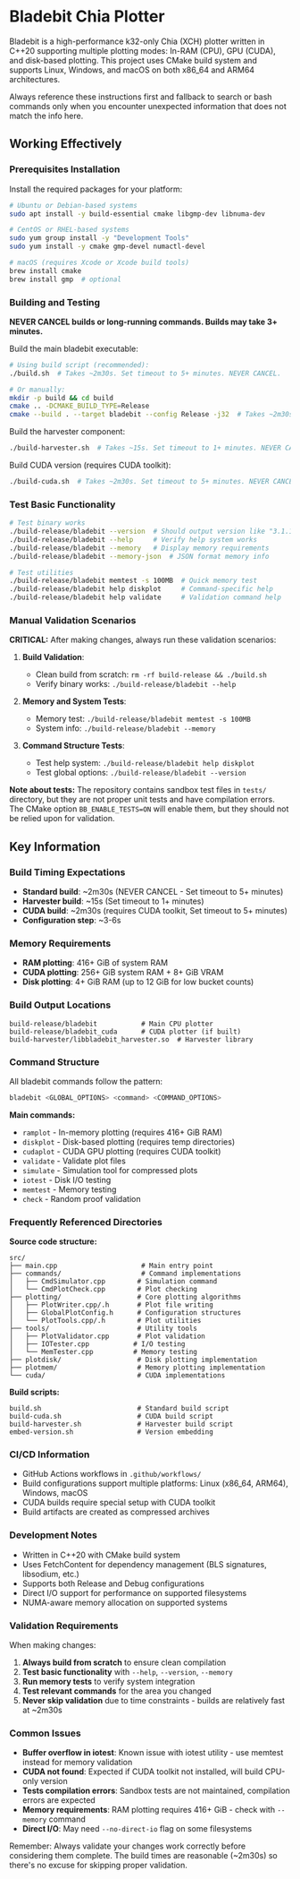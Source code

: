 # Bladebit Chia Plotter

Bladebit is a high-performance k32-only Chia (XCH) plotter written in C++20 supporting multiple plotting modes: In-RAM (CPU), GPU (CUDA), and disk-based plotting. This project uses CMake build system and supports Linux, Windows, and macOS on both x86_64 and ARM64 architectures.

Always reference these instructions first and fallback to search or bash commands only when you encounter unexpected information that does not match the info here.

## Working Effectively

### Prerequisites Installation
Install the required packages for your platform:
```bash
# Ubuntu or Debian-based systems
sudo apt install -y build-essential cmake libgmp-dev libnuma-dev

# CentOS or RHEL-based systems 
sudo yum group install -y "Development Tools"
sudo yum install -y cmake gmp-devel numactl-devel

# macOS (requires Xcode or Xcode build tools)
brew install cmake
brew install gmp  # optional
```

### Building and Testing
**NEVER CANCEL builds or long-running commands. Builds may take 3+ minutes.**

Build the main bladebit executable:
```bash
# Using build script (recommended):
./build.sh  # Takes ~2m30s. Set timeout to 5+ minutes. NEVER CANCEL.

# Or manually:
mkdir -p build && cd build
cmake .. -DCMAKE_BUILD_TYPE=Release
cmake --build . --target bladebit --config Release -j32  # Takes ~2m30s. Set timeout to 5+ minutes. NEVER CANCEL.
```

Build the harvester component:
```bash
./build-harvester.sh  # Takes ~15s. Set timeout to 1+ minutes. NEVER CANCEL.
```

Build CUDA version (requires CUDA toolkit):
```bash
./build-cuda.sh  # Takes ~2m30s. Set timeout to 5+ minutes. NEVER CANCEL.
```

### Test Basic Functionality
```bash
# Test binary works
./build-release/bladebit --version  # Should output version like "3.1.1" or "0.0.0-dev"
./build-release/bladebit --help     # Verify help system works
./build-release/bladebit --memory   # Display memory requirements
./build-release/bladebit --memory-json  # JSON format memory info

# Test utilities
./build-release/bladebit memtest -s 100MB  # Quick memory test
./build-release/bladebit help diskplot     # Command-specific help
./build-release/bladebit help validate     # Validation command help
```

### Manual Validation Scenarios

**CRITICAL:** After making changes, always run these validation scenarios:

1. **Build Validation**: 
   - Clean build from scratch: `rm -rf build-release && ./build.sh`
   - Verify binary works: `./build-release/bladebit --help`

2. **Memory and System Tests**:
   - Memory test: `./build-release/bladebit memtest -s 100MB`
   - System info: `./build-release/bladebit --memory`

3. **Command Structure Tests**:
   - Test help system: `./build-release/bladebit help diskplot`
   - Test global options: `./build-release/bladebit --version`

**Note about tests:** The repository contains sandbox test files in `tests/` directory, but they are not proper unit tests and have compilation errors. The CMake option `BB_ENABLE_TESTS=ON` will enable them, but they should not be relied upon for validation.

## Key Information

### Build Timing Expectations
- **Standard build**: ~2m30s (NEVER CANCEL - Set timeout to 5+ minutes)
- **Harvester build**: ~15s (Set timeout to 1+ minutes)
- **CUDA build**: ~2m30s (requires CUDA toolkit, Set timeout to 5+ minutes)
- **Configuration step**: ~3-6s

### Memory Requirements
- **RAM plotting**: 416+ GiB of system RAM
- **CUDA plotting**: 256+ GiB system RAM + 8+ GiB VRAM
- **Disk plotting**: 4+ GiB RAM (up to 12 GiB for low bucket counts)

### Build Output Locations
```
build-release/bladebit           # Main CPU plotter
build-release/bladebit_cuda      # CUDA plotter (if built)
build-harvester/libbladebit_harvester.so  # Harvester library
```

### Command Structure
All bladebit commands follow the pattern:
```bash
bladebit <GLOBAL_OPTIONS> <command> <COMMAND_OPTIONS>
```

**Main commands:**
- `ramplot` - In-memory plotting (requires 416+ GiB RAM)
- `diskplot` - Disk-based plotting (requires temp directories)
- `cudaplot` - CUDA GPU plotting (requires CUDA toolkit)
- `validate` - Validate plot files
- `simulate` - Simulation tool for compressed plots
- `iotest` - Disk I/O testing
- `memtest` - Memory testing
- `check` - Random proof validation

### Frequently Referenced Directories

**Source code structure:**
```
src/
├── main.cpp                     # Main entry point
├── commands/                    # Command implementations
│   ├── CmdSimulator.cpp        # Simulation command
│   └── CmdPlotCheck.cpp        # Plot checking
├── plotting/                   # Core plotting algorithms
│   ├── PlotWriter.cpp/.h       # Plot file writing
│   ├── GlobalPlotConfig.h      # Configuration structures
│   └── PlotTools.cpp/.h        # Plot utilities
├── tools/                      # Utility tools
│   ├── PlotValidator.cpp       # Plot validation
│   ├── IOTester.cpp           # I/O testing
│   └── MemTester.cpp          # Memory testing
├── plotdisk/                   # Disk plotting implementation
├── plotmem/                    # Memory plotting implementation
└── cuda/                       # CUDA implementations
```

**Build scripts:**
```
build.sh                        # Standard build script
build-cuda.sh                   # CUDA build script  
build-harvester.sh              # Harvester build script
embed-version.sh                # Version embedding
```

### CI/CD Information
- GitHub Actions workflows in `.github/workflows/`
- Build configurations support multiple platforms: Linux (x86_64, ARM64), Windows, macOS
- CUDA builds require special setup with CUDA toolkit
- Build artifacts are created as compressed archives

### Development Notes
- Written in C++20 with CMake build system
- Uses FetchContent for dependency management (BLS signatures, libsodium, etc.)
- Supports both Release and Debug configurations
- Direct I/O support for performance on supported filesystems
- NUMA-aware memory allocation on supported systems

### Validation Requirements
When making changes:
1. **Always build from scratch** to ensure clean compilation
2. **Test basic functionality** with `--help`, `--version`, `--memory`
3. **Run memory tests** to verify system integration
4. **Test relevant commands** for the area you changed
5. **Never skip validation** due to time constraints - builds are relatively fast at ~2m30s

### Common Issues
- **Buffer overflow in iotest**: Known issue with iotest utility - use memtest instead for memory validation
- **CUDA not found**: Expected if CUDA toolkit not installed, will build CPU-only version
- **Tests compilation errors**: Sandbox tests are not maintained, compilation errors are expected
- **Memory requirements**: RAM plotting requires 416+ GiB - check with `--memory` command
- **Direct I/O**: May need `--no-direct-io` flag on some filesystems

Remember: Always validate your changes work correctly before considering them complete. The build times are reasonable (~2m30s) so there's no excuse for skipping proper validation.